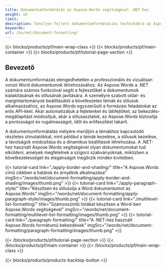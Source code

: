 ```yaml
---
title: Dokumentumformátálás az Aspose.Words segítségével .NET-hez
weight: 10
limit:
description: Tanuljon fejlett dokumentumformátációs technikákra az Aspose.Words segítségével .NET-hez. Kutatsa meg a oldal kialakítását, stílusokat, témákat és a formátálás automatizálását.
keywords:
url: /hu/net/document-formatting/
---
```

{{< blocks/products/pf/main-wrap-class >}}
{{< blocks/products/pf/main-container >}}
{{< blocks/products/pf/tutorial-page-section >}}

## Bevezető
 
A dokumentumformázás elengedhetetlen a professzionális és vizuálisan vonzó Word dokumentumok létrehozásához. Az Aspose.Words a .NET számára számos funkcióval segíti a fejlesztőket a dokumentumok kialakításának és stílusának javítására. A személyre szabott oldal- és margintartományok beállításától a következetes témák és stílusok alkalmazásához, az Aspose.Words egyszerűsíti a formázási feladatokat az erős API-kkel. Akár automatizáljuk a fejletenket és lábfejtőket, az bekezdés-megállapítást módosítjuk, akár a stílusasztalok, az Aspose.Words biztosítja a pontosságot és rugalmasságot, időt és erőfeszítést takarít.  

A dokumentumformátálás mélyére merüljön a témákhoz kapcsolódó részletes útmutatókkal, mint például a témák kezelése, a stílusok kezelése, a távolságok módosítása és a dinamikus beállítások létrehozása. A .NET-hez használt Aspose.Words segítségével olyan dokumentumokat tud elküldeni, amelyek megfelelnek a szigorú szabványoknak, miközben a következetességet és elegánságot megőrzik minden kivitelben.

{{< tutorial-card link="./apply-border-and-shading/" title="A Aspose.Words című cikkben a határok és árnyékok alkalmazása" imgSrc="/words/net/document-formatting/apply-border-and-shading/images/thumb.png" >}}
{{< tutorial-card link="./apply-paragraph-style/" title="Készítsen és stílusolja a Word dokumentumot az Aspose.Words" imgSrc="/words/net/document-formatting/apply-paragraph-style/images/thumb.png" >}}
{{< tutorial-card link="./multilevel-list-formatting/" title="Számosszintű listákat készítsen a Word-ben Aspose.Words segítségével" imgSrc="/words/net/document-formatting/multilevel-list-formatting/images/thumb.png" >}}
{{< tutorial-card link="./paragraph-formatting/" title="A .NET-hez használt Aspose.Words formátumú bekezdések" imgSrc="/words/net/document-formatting/paragraph-formatting/images/thumb.png" >}}

{{< /blocks/products/pf/tutorial-page-section >}}
{{< /blocks/products/pf/main-container >}}
{{< /blocks/products/pf/main-wrap-class >}}

{{< blocks/products/products-backtop-button >}}
